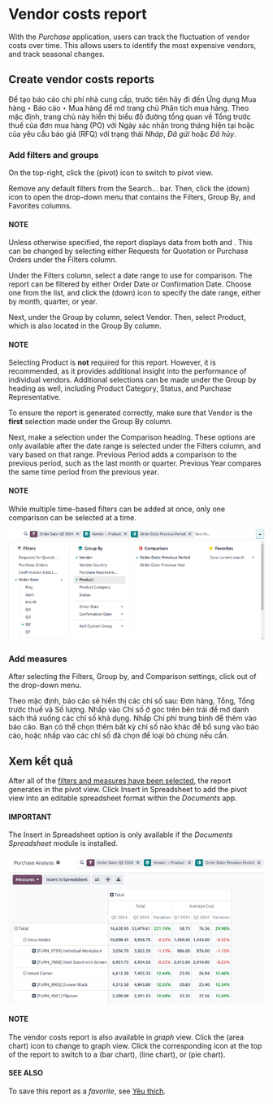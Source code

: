 # Vendor costs report

With the *Purchase* application, users can track the fluctuation of vendor costs over time. This
allows users to identify the most expensive vendors, and track seasonal changes.

## Create vendor costs reports

Để tạo báo cáo chi phí nhà cung cấp, trước tiên hãy đi đến Ứng dụng Mua hàng ‣ Báo cáo ‣ Mua hàng để mở trang chủ Phân tích mua hàng. Theo mặc định, trang chủ này hiển thị biểu đồ đường tổng quan về Tổng trước thuế của đơn mua hàng (PO) với Ngày xác nhận trong tháng hiện tại hoặc của yêu cầu báo giá (RFQ) với trạng thái *Nháp*,  *Đã gửi* hoặc  *Đã hủy*.

<a id="purchase-vender-cost-report-filters"></a>

### Add filters and groups

On the top-right, click the <i class="oi oi-view-pivot"></i> (pivot) icon to switch to pivot view.

Remove any default filters from the Search... bar. Then, click the <i class="fa fa-caret-down"></i> (down) icon to open the
drop-down menu that contains the Filters, Group By, and
Favorites columns.

#### NOTE
Unless otherwise specified, the report displays data from both  and . This can be
changed by selecting either Requests for Quotation or Purchase Orders
under the Filters column.

Under the Filters column, select a date range to use for comparison. The report can be
filtered by either Order Date or Confirmation Date. Choose one from the
list, and click the <i class="fa fa-caret-down"></i> (down) icon to specify the date range, either by month, quarter, or year.

Next, under the Group by column, select Vendor. Then, select
Product, which is also located in the Group By column.

#### NOTE
Selecting Product is **not** required for this report. However, it is recommended, as
it provides additional insight into the performance of individual vendors. Additional selections
can be made under the Group by heading as well, including Product
Category, Status, and Purchase Representative.

To ensure the report is generated correctly, make sure that Vendor is the **first**
selection made under the Group By column.

Next, make a selection under the Comparison heading. These options are only available
after the date range is selected under the Filters column, and vary based on that range.
Previous Period adds a comparison to the previous period, such as the last month or
quarter. Previous Year compares the same time period from the previous year.

#### NOTE
While multiple time-based filters can be added at once, only one comparison can be selected at a
time.

![The drop-down menu of filters, group by and comparison options for the vendor costs report.](../../../../.gitbook/assets/filters-groups1.png)

### Add measures

After selecting the Filters, Group by, and Comparison settings,
click out of the drop-down menu.

Theo mặc định, báo cáo sẽ hiển thị các chỉ số sau: Đơn hàng, Tổng, Tổng trước thuế và Số lượng. Nhấp vào Chỉ số ở góc trên bên trái để mở danh sách thả xuống các chỉ số khả dụng. Nhấp Chi phí trung bình để thêm vào báo cáo. Bạn có thể chọn thêm bất kỳ chỉ số nào khác để bổ sung vào báo cáo, hoặc nhấp vào các chỉ số đã chọn để loại bỏ chúng nếu cần.

## Xem kết quả

After all of the [filters and measures have been selected](#purchase-vender-cost-report-filters), the report generates in the pivot view. Click
Insert in Spreadsheet to add the pivot view into an editable spreadsheet format within
the *Documents* app.

#### IMPORTANT
The Insert in Spreadsheet option is only available if the *Documents Spreadsheet*
module is installed.

![A sample of a vendor costs report with the measures set as total and average costs.](../../../../.gitbook/assets/sample-vendor-report.png)

#### NOTE
The vendor costs report is also available in *graph* view. Click the <i class="fa fa-area-chart"></i>
(area chart) icon to change to graph view. Click the corresponding icon at the top of
the report to switch to a <i class="fa fa-bar-chart"></i> (bar chart), <i class="fa fa-line-chart"></i>
(line chart), or <i class="fa fa-pie-chart"></i> (pie chart).

#### SEE ALSO
To save this report as a *favorite*, see [Yêu thích](../../../essentials/search.md#search-favorites).
